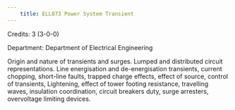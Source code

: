 ```yaml
---
    title: ELL873 Power System Transient
---
```

Credits: 3 (3-0-0)

Department: Department of Electrical Engineering

Origin and nature of transients and surges. Lumped and distributed circuit representations. Line energisation and de-energisation transients, current chopping, short-line faults, trapped charge effects, effect of source, control of transients, Lightening, effect of tower footing resistance, travelling waves, insulation coordination, circuit breakers duty, surge arresters, overvoltage limiting devices.